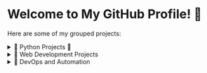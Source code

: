 # Welcome to My GitHub Profile! 👋

Here are some of my grouped projects:

<details>
  <summary>🐍 Python Projects 🐍</summary>
  
  - [Transcendence](https://github.com/oBritt/transcendence) - Ping Pong website with many additional features.
  - [Data Visualizations and Logistic Regression](https://github.com/oBritt/dslr) - Implementation of Logistic regression data vizualization and data presentation.
  - [Liniar Regression](https://github.com/oBritt/linear_regression) - Implementation of Liniar Regression alghorithm and some visualization.
  <details>
    <summary> Smaller Projects </summary>
    - [Transcendence](https://github.com/oBritt/transcendence) - Ping Pong website with many additional features.
    - [Data Visualizations and Logistic Regression](https://github.com/oBritt/dslr) - Implementation of Logistic regression data vizualization and data presentation.
    - [Liniar Regression](https://github.com/oBritt/linear_regression) - Implementation of Liniar Regression alghorithm and some visualization.
  </details>
</details>

<details>
  <summary>📂 Web Development Projects</summary>

  - [Portfolio Website](https://github.com/your-username/portfolio-website) - My personal website showcasing projects and skills.
  - [E-commerce Platform](https://github.com/your-username/e-commerce-platform) - E-commerce platform with payment integration.
  - [React Components](https://github.com/your-username/react-components) - Reusable React components for modern web apps.

</details>

<details>
  <summary>📂 DevOps and Automation</summary>

  - [CI/CD Pipelines](https://github.com/your-username/cicd-pipelines) - Automated pipelines using Jenkins and GitHub Actions.
  - [Infrastructure as Code](https://github.com/your-username/infrastructure-as-code) - Terraform scripts for cloud infrastructure.
  
</details>
